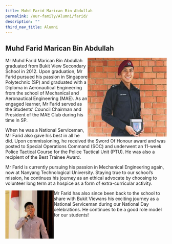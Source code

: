 ```yaml
---
title: Muhd Farid Marican Bin Abdullah
permalink: /our-family/Alumni/farid/
description: ""
third_nav_title: Alumni
---
```

## Muhd Farid Marican Bin Abdullah

<img src="/images/Farid-Writeup-Page-Top-and-Alumni-Homepage-300x300.jpg" style="width:49%" align=right>

Mr Muhd Farid Marican Bin Abdullah graduated from Bukit View Secondary School in 2012. Upon graduation, Mr Farid pursued his passion in Singapore Polytechnic (SP) and graduated with a Diploma in Aeronautical Engineering from the school of Mechanical and Aeronautical Engineering (MAE). As an engaged learner, Mr Farid served as the Students’ Council Chairman and President of the MAE Club during his time in SP.

When he was a National Serviceman, Mr Farid also gave his best in all he did. Upon commissioning, he received the Sword Of Honour award and was posted to Special Operations Command (SOC) and underwent an 11-week Police Tactical Course for the Police Tactical Unit (PTU). He was also a recipient of the Best Trainee Award.  
  
Mr Farid is currently pursuing his passion in Mechanical Engineering again, now at Nanyang Technological University. Staying true to our school’s mission, he continues his journey as an ethical advocate by choosing to volunteer long term at a hospice as a form of extra-curricular activity.

<img src="/images/Farid-Writeup-Page-Bottom-150x150.jpg" style="width:30%" align=left>

Mr Farid has also since been back to the school to share with Bukit Viewans his exciting journey as a National Serviceman during our National Day celebrations. He continues to be a good role model for our students!